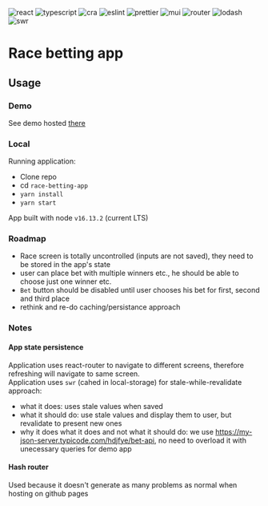 ![react](https://img.shields.io/badge/React-v17-blue)
![typescript](https://img.shields.io/badge/typescript-blue)
![cra](https://img.shields.io/badge/create--react--app-blue)
![eslint](https://img.shields.io/badge/eslint-blue)
![prettier](https://img.shields.io/badge/prettier-blue)
![mui](https://img.shields.io/badge/MUI-yellowgreen)
![router](https://img.shields.io/badge/react--router-yellowgreen)
![lodash](https://img.shields.io/badge/lodash-yellowgreen)
![swr](https://img.shields.io/badge/swr-yellowgreen)

# Race betting app

## Usage

### Demo

See demo hosted [there](https://arkadiuszpasek.github.io/race-betting-app)

### Local

Running application:

- Clone repo
- cd `race-betting-app`
- `yarn install`
- `yarn start`

App built with node `v16.13.2` (current LTS)

### Roadmap

- Race screen is totally uncontrolled (inputs are not saved), they need to be stored in the app's state
- user can place bet with multiple winners etc., he should be able to choose just one winner etc.
- `Bet` button should be disabled until user chooses his bet for first, second and third place
- rethink and re-do caching/persistance approach

### Notes

#### App state persistence

Application uses react-router to navigate to different screens, therefore refreshing will navigate to same screen.  
Application uses `swr` (cahed in local-storage) for stale-while-revalidate approach:

- what it does: uses stale values when saved
- what it should do: use stale values and display them to user, but revalidate to present new ones
- why it does what it does and not what it should do: we use https://my-json-server.typicode.com/hdjfye/bet-api, no need to overload it with unecessary queries for demo app

#### Hash router
Used because it doesn't generate as many problems as normal when hosting on github pages
